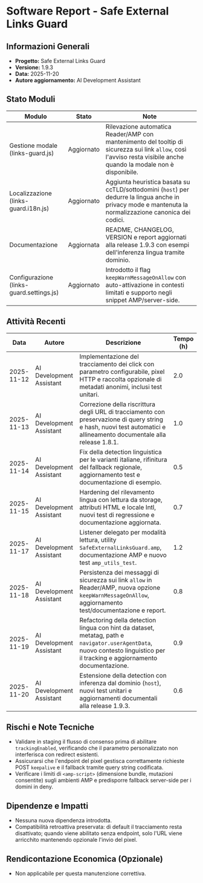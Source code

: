 # Software Report - Safe External Links Guard

## Informazioni Generali
- **Progetto:** Safe External Links Guard
- **Versione:** 1.9.3
- **Data:** 2025-11-20
- **Autore aggiornamento:** AI Development Assistant

## Stato Moduli
| Modulo | Stato | Note |
| --- | --- | --- |
| Gestione modale (links-guard.js) | Aggiornato | Rilevazione automatica Reader/AMP con mantenimento del tooltip di sicurezza sui link `allow`, così l'avviso resta visibile anche quando la modale non è disponibile. |
| Localizzazione (links-guard.i18n.js) | Aggiornato | Aggiunta heuristica basata su ccTLD/sottodomini (`host`) per dedurre la lingua anche in privacy mode e mantenuta la normalizzazione canonica dei codici. |
| Documentazione | Aggiornata | README, CHANGELOG, VERSION e report aggiornati alla release 1.9.3 con esempi dell'inferenza lingua tramite dominio. |
| Configurazione (links-guard.settings.js) | Aggiornato | Introdotto il flag `keepWarnMessageOnAllow` con auto-attivazione in contesti limitati e supporto negli snippet AMP/server-side. |

## Attività Recenti
| Data | Autore | Descrizione | Tempo (h) |
| --- | --- | --- | --- |
| 2025-11-12 | AI Development Assistant | Implementazione del tracciamento dei click con parametro configurabile, pixel HTTP e raccolta opzionale di metadati anonimi, inclusi test unitari. | 2.0 |
| 2025-11-13 | AI Development Assistant | Correzione della riscrittura degli URL di tracciamento con preservazione di query string e hash, nuovi test automatici e allineamento documentale alla release 1.8.1. | 1.0 |
| 2025-11-14 | AI Development Assistant | Fix della detection linguistica per le varianti italiane, rifinitura del fallback regionale, aggiornamento test e documentazione di esempio. | 0.5 |
| 2025-11-15 | AI Development Assistant | Hardening del rilevamento lingua con lettura da storage, attributi HTML e locale Intl, nuovi test di regressione e documentazione aggiornata. | 0.7 |
| 2025-11-17 | AI Development Assistant | Listener delegato per modalità lettura, utility `SafeExternalLinksGuard.amp`, documentazione AMP e nuovo test `amp_utils_test`. | 1.2 |
| 2025-11-18 | AI Development Assistant | Persistenza dei messaggi di sicurezza sui link `allow` in Reader/AMP, nuova opzione `keepWarnMessageOnAllow`, aggiornamento test/documentazione e report. | 0.8 |
| 2025-11-19 | AI Development Assistant | Refactoring della detection lingua con hint da dataset, metatag, path e `navigator.userAgentData`, nuovo contesto linguistico per il tracking e aggiornamento documentazione. | 0.9 |
| 2025-11-20 | AI Development Assistant | Estensione della detection con inferenza dal dominio (`host`), nuovi test unitari e aggiornamenti documentali alla release 1.9.3. | 0.6 |


## Rischi e Note Tecniche
- Validare in staging il flusso di consenso prima di abilitare `trackingEnabled`, verificando che il parametro personalizzato non interferisca con redirect esistenti.
- Assicurarsi che l'endpoint del pixel gestisca correttamente richieste POST `keepalive` e il fallback tramite query string codificata.
- Verificare i limiti di `<amp-script>` (dimensione bundle, mutazioni consentite) sugli ambienti AMP e predisporre fallback server-side per i domini in deny.

## Dipendenze e Impatti
- Nessuna nuova dipendenza introdotta.
- Compatibilità retroattiva preservata: di default il tracciamento resta disattivato; quando viene abilitato senza endpoint, solo l'URL viene arricchito mantenendo opzionale l'invio del pixel.

## Rendicontazione Economica (Opzionale)
- Non applicabile per questa manutenzione correttiva.
